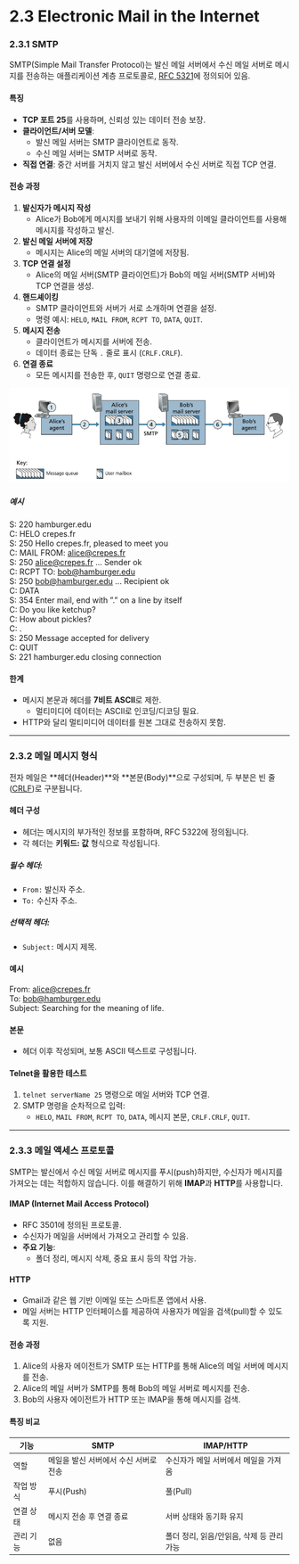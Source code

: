 # 2.3 Electronic Mail in the Internet
### 2.3.1 SMTP
SMTP(Simple Mail Transfer Protocol)는 발신 메일 서버에서 수신 메일 서버로 메시지를 전송하는 애플리케이션 계층 프로토콜로, [RFC 5321](https://berom.tistory.com/301)에 정의되어 있음.

#### **특징**
- **TCP 포트 25**를 사용하며, 신뢰성 있는 데이터 전송 보장.
- **클라이언트/서버 모델**:
  - 발신 메일 서버는 SMTP 클라이언트로 동작.
  - 수신 메일 서버는 SMTP 서버로 동작.
- **직접 연결**: 중간 서버를 거치지 않고 발신 서버에서 수신 서버로 직접 TCP 연결.

#### **전송 과정**
1. **발신자가 메시지 작성**  
   - Alice가 Bob에게 메시지를 보내기 위해 사용자의 이메일 클라이언트를 사용해 메시지를 작성하고 발신.
2. **발신 메일 서버에 저장**  
   - 메시지는 Alice의 메일 서버의 대기열에 저장됨.
3. **TCP 연결 설정**  
   - Alice의 메일 서버(SMTP 클라이언트)가 Bob의 메일 서버(SMTP 서버)와 TCP 연결을 생성.
4. **핸드셰이킹**  
   - SMTP 클라이언트와 서버가 서로 소개하며 연결을 설정.
   - 명령 예시: `HELO`, `MAIL FROM`, `RCPT TO`, `DATA`, `QUIT`.
5. **메시지 전송**  
   - 클라이언트가 메시지를 서버에 전송.
   - 데이터 종료는 단독 `.` 줄로 표시 (`CRLF.CRLF`).
6. **연결 종료**  
   - 모든 메시지를 전송한 후, `QUIT` 명령으로 연결 종료.

![image](./alice_sends_a_message_to_bob.png)

##### **예시**
S: 220 hamburger.edu  
C: HELO crepes.fr  
S: 250 Hello crepes.fr, pleased to meet you  
C: MAIL FROM: <alice@crepes.fr>  
S: 250 alice@crepes.fr ... Sender ok  
C: RCPT TO: <bob@hamburger.edu>  
S: 250 bob@hamburger.edu ... Recipient ok  
C: DATA  
S: 354 Enter mail, end with ”.” on a line by itself  
C: Do you like ketchup?  
C: How about pickles?  
C: .  
S: 250 Message accepted for delivery  
C: QUIT  
S: 221 hamburger.edu closing connection

#### **한계**
- 메시지 본문과 헤더를 **7비트 ASCII**로 제한.
  - 멀티미디어 데이터는 ASCII로 인코딩/디코딩 필요.
- HTTP와 달리 멀티미디어 데이터를 원본 그대로 전송하지 못함.

---

### 2.3.2 메일 메시지 형식
전자 메일은 **헤더(Header)**와 **본문(Body)**으로 구성되며, 두 부분은 빈 줄([CRLF](https://brunch.co.kr/@hongjyoun/97))로 구분됩니다.

#### **헤더 구성**
- 헤더는 메시지의 부가적인 정보를 포함하며, RFC 5322에 정의됩니다.
- 각 헤더는 **키워드: 값** 형식으로 작성됩니다.

##### **필수 헤더**:
- `From:` 발신자 주소.
- `To:` 수신자 주소.

##### **선택적 헤더**:
- `Subject:` 메시지 제목.

#### **예시**
From: alice@crepes.fr  
To: bob@hamburger.edu  
Subject: Searching for the meaning of life.

#### **본문**
- 헤더 이후 작성되며, 보통 ASCII 텍스트로 구성됩니다.

#### **Telnet을 활용한 테스트**
1. `telnet serverName 25` 명령으로 메일 서버와 TCP 연결.
2. SMTP 명령을 순차적으로 입력:
   - `HELO`, `MAIL FROM`, `RCPT TO`, `DATA`, 메시지 본문, `CRLF.CRLF`, `QUIT`.

---

### 2.3.3 메일 액세스 프로토콜
SMTP는 발신에서 수신 메일 서버로 메시지를 푸시(push)하지만, 수신자가 메시지를 가져오는 데는 적합하지 않습니다. 이를 해결하기 위해 **IMAP**과 **HTTP**를 사용합니다.

#### **IMAP (Internet Mail Access Protocol)**
- RFC 3501에 정의된 프로토콜.
- 수신자가 메일을 서버에서 가져오고 관리할 수 있음.
- **주요 기능**:
  - 폴더 정리, 메시지 삭제, 중요 표시 등의 작업 가능.

#### **HTTP**
- Gmail과 같은 웹 기반 이메일 또는 스마트폰 앱에서 사용.
- 메일 서버는 HTTP 인터페이스를 제공하여 사용자가 메일을 검색(pull)할 수 있도록 지원.

#### **전송 과정**
1. Alice의 사용자 에이전트가 SMTP 또는 HTTP를 통해 Alice의 메일 서버에 메시지를 전송.
2. Alice의 메일 서버가 SMTP를 통해 Bob의 메일 서버로 메시지를 전송.
3. Bob의 사용자 에이전트가 HTTP 또는 IMAP을 통해 메시지를 검색.

#### **특징 비교**
기능               | SMTP                                    | IMAP/HTTP                          
-------------------|-----------------------------------------|------------------------------------
역할               | 메일을 발신 서버에서 수신 서버로 전송   | 수신자가 메일 서버에서 메일을 가져옴    
작업 방식          | 푸시(Push)                              | 풀(Pull)                           
연결 상태          | 메시지 전송 후 연결 종료                | 서버 상태와 동기화 유지             
관리 기능          | 없음                                    | 폴더 정리, 읽음/안읽음, 삭제 등 관리 가능

